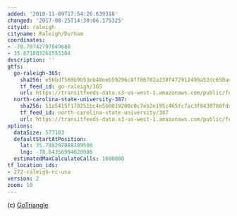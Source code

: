 ```yaml
---
added: '2010-11-09T17:54:26.639318'
changed: '2017-08-25T14:30:06.175325'
cityid: raleigh
cityname: Raleigh/Durham
coordinates:
- -78.70742797849688
- 35.871803261553104
description: ''
gtfs:
  go-raleigh-365:
    sha256: e56bdf580b9b53eb48eeb59296c8ff86702a238f472912499a52dc650adff83a
    tf_feed_id: go-raleigh/365
    url: https://transitfeeds-data.s3-us-west-1.amazonaws.com/public/feeds/go-raleigh/365/20170824/gtfs.zip
  north-carolina-state-university-387:
    sha256: 51a5415f178251bc4e5b0019200c0c7eb2e195c465fc7ac3f8430780fda8ea65
    tf_feed_id: north-carolina-state-university/387
    url: https://transitfeeds-data.s3-us-west-1.amazonaws.com/public/feeds/north-carolina-state-university/387/20170808/gtfs.zip
options:
  dataSize: 577103
  defaultStartAtPosition:
    lat: 35.788297888289506
    lng: -78.64356994628906
  estimatedMaxCalculateCalls: 1600000
tf_location_ids:
- 272-raleigh-nc-usa
version: 2
zoom: 10
---
```


(c) [GoTriangle](http://www.gotriangle.org/)
